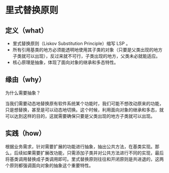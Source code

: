 # 里式替换原则

## 定义（what）

- 里式替换原则（Liskov Substitution Principle）缩写 LSP 。
- 所有引用基类的地方必须能透明地使用其子类的对象（只要是父类出现的地方子类就可以出现），反过来就不可行，子类出现的地方，父类未必就能适应。
- 核心原理是抽象，体现了面向对象的继承和多态特性。

## 缘由（why）

为什么需要抽象？

当我们需要动态地替换原有软件系统某个功能时，我们可能不想改动原来的功能，只是想替换，甚至是可以动态地切换。这个时候，利用面向对象的继承和多态，就可以达到这样的目的，这就需要确保只要是父类出现的地方子类就可以出现。

## 实践（how）

根据业务需求，针对需要扩展的功能进行抽象，抽出公共方法，在基类实现。那么，后续如果需要扩展改功能，只需添加子类并对公共方法进行不同的实现，最后将基类调用替换成子类调用即可。里式替换原则往往和开闭原则是共进退的，这两个原则都强调面向对象的抽象这个重要特性。
